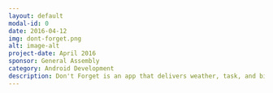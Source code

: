 ```yaml
---
layout: default
modal-id: 0
date: 2016-04-12
img: dont-forget.png
alt: image-alt
project-date: April 2016
sponsor: General Assembly
category: Android Development
description: Don't Forget is an app that delivers weather, task, and birthday reminders to users via notifications custom-timed to fit their schedule. The app is very customizable thanks to a robust set of user-controlled preferences on the settings screen.<br><br>This project was a great opportunity to use some popular third-party libraries like Retrofit, Picasso, and Realm. It was also a good exercise in multithreaded, asynchronous programming, using a Sync Adapter to gather data from the Weather Underground API and Intent Services to schedule and launch notifications. It's available now in the <a href="https://play.google.com/store/apps/details?id=com.charlesdrews.dontforget">Google Play Store</a> and on <a href="https://github.com/charlesdrews/Dont-Forget">GitHub</a>.
---
```

